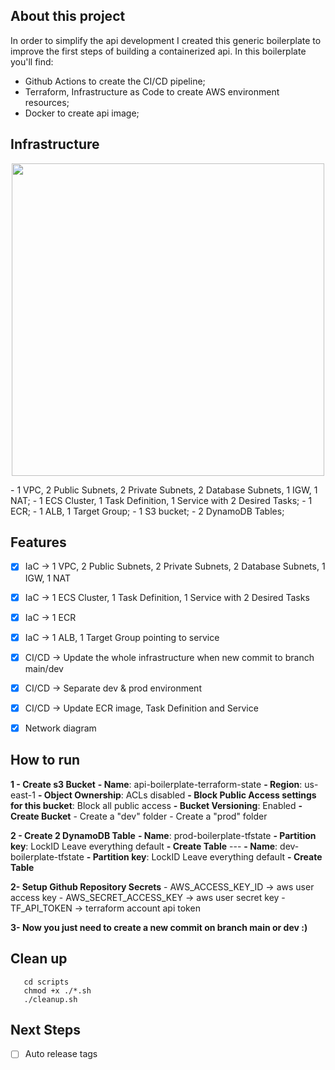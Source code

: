 ## About this project
   In order to simplify the api development I created this generic boilerplate to improve the first steps of building a containerized api.
   In this boilerplate you'll find:
   - Github Actions to create the CI/CD pipeline;
   - Terraform, Infrastructure as Code to create AWS environment resources;
   - Docker to create api image;
   
## Infrastructure
<p align="center">
  <img src="https://user-images.githubusercontent.com/63565773/161129190-a4911398-2cb2-49fe-9b64-24f79e4c5d9a.png" width="500px" />
</p>
   - 1 VPC, 2 Public Subnets, 2 Private Subnets, 2 Database Subnets, 1 IGW, 1 NAT;
   - 1 ECS Cluster, 1 Task Definition, 1 Service with 2 Desired Tasks;
   - 1 ECR;
   - 1 ALB, 1 Target Group;
   - 1 S3 bucket;
   - 2 DynamoDB Tables;

## Features
- [X] IaC -> 1 VPC, 2 Public Subnets, 2 Private Subnets, 2 Database Subnets, 1 IGW, 1 NAT
- [X] IaC -> 1 ECS Cluster, 1 Task Definition, 1 Service with 2 Desired Tasks
- [X] IaC -> 1 ECR
- [X] IaC -> 1 ALB, 1 Target Group pointing to service
- [X] CI/CD -> Update the whole infrastructure when new commit to branch main/dev 
- [X] CI/CD -> Separate dev & prod environment
- [X] CI/CD -> Update ECR image, Task Definition and Service
- [X] Network diagram


## How to run
 **1 - Create s3 Bucket**
    **- Name**: api-boilerplate-terraform-state
    **- Region**: us-east-1
    **- Object Ownership**: ACLs disabled
    **- Block Public Access settings for this bucket**: Block all public access
    **- Bucket Versioning**: Enabled
    **- Create Bucket**
    - Create a "dev" folder
    - Create a "prod" folder

 **2 - Create 2 DynamoDB Table**
    **- Name**: prod-boilerplate-tfstate
    **- Partition key**: LockID
    Leave everything default
    **- Create Table**
    ---
    **- Name**: dev-boilerplate-tfstate
    **- Partition key**: LockID
    Leave everything default
    **- Create Table**

 **2- Setup Github Repository Secrets**
    - AWS_ACCESS_KEY_ID -> aws user access key
    - AWS_SECRET_ACCESS_KEY -> aws user secret key
    - TF_API_TOKEN -> terraform account api token

 **3- Now you just need to create a new commit on branch main or dev :)**

## Clean up
```
   cd scripts
   chmod +x ./*.sh
   ./cleanup.sh
```

## Next Steps
- [ ] Auto release tags
